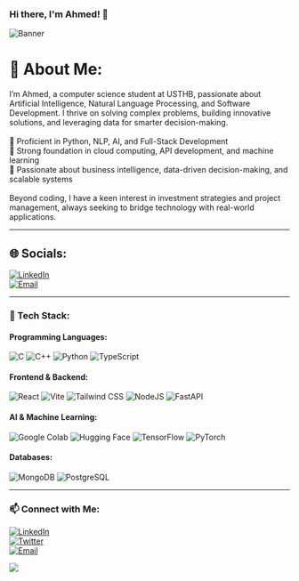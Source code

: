 ### Hi there, I'm Ahmed! 👋

![Banner](https://user-images.githubusercontent.com/your-username/banner.png)

# 💫 About Me:
I’m Ahmed, a computer science student at USTHB, passionate about Artificial Intelligence, Natural Language Processing, and Software Development. I thrive on solving complex problems, building innovative solutions, and leveraging data for smarter decision-making.<br><br>
🔹 Proficient in Python, NLP, AI, and Full-Stack Development<br>
🔹 Strong foundation in cloud computing, API development, and machine learning<br>
🔹 Passionate about business intelligence, data-driven decision-making, and scalable systems<br><br>
Beyond coding, I have a keen interest in investment strategies and project management, always seeking to bridge technology with real-world applications.

---

## 🌐 Socials:
[![LinkedIn](https://img.shields.io/badge/LinkedIn-%230077B5.svg?logo=linkedin&logoColor=white)](https://linkedin.com/in/ahmedkhemissa/)  
[![Email](https://img.shields.io/badge/Email-D14836?logo=gmail&logoColor=white)](mailto:khemissaahmed28@gmail.com)

---

### 🔧 Tech Stack:

#### Programming Languages:
![C](https://img.shields.io/badge/c-%2300599C.svg?style=for-the-badge&logo=c&logoColor=white) 
![C++](https://img.shields.io/badge/c++-%2300599C.svg?style=for-the-badge&logo=c%2B%2B&logoColor=white) 
![Python](https://img.shields.io/badge/python-3670A0?style=for-the-badge&logo=python&logoColor=ffdd54) 
![TypeScript](https://img.shields.io/badge/TypeScript-3178C6?style=for-the-badge&logo=typescript&logoColor=white) 

#### Frontend & Backend:
![React](https://img.shields.io/badge/React-61DAFB?style=for-the-badge&logo=react&logoColor=black) 
![Vite](https://img.shields.io/badge/Vite-646CFF?style=for-the-badge&logo=vite&logoColor=white) 
![Tailwind CSS](https://img.shields.io/badge/TailwindCSS-38B2AC?style=for-the-badge&logo=tailwind-css&logoColor=white) 
![NodeJS](https://img.shields.io/badge/node.js-6DA55F?style=for-the-badge&logo=node.js&logoColor=white) 
![FastAPI](https://img.shields.io/badge/FastAPI-005571?style=for-the-badge&logo=fastapi) 

#### AI & Machine Learning:
![Google Colab](https://img.shields.io/badge/GoogleColab-F9AB00?style=for-the-badge&logo=googlecolab&logoColor=black) 
![Hugging Face](https://img.shields.io/badge/HuggingFace-FFCC4D?style=for-the-badge&logo=huggingface&logoColor=black) 
![TensorFlow](https://img.shields.io/badge/TensorFlow-%23FF6F00.svg?style=for-the-badge&logo=TensorFlow&logoColor=white) 
![PyTorch](https://img.shields.io/badge/PyTorch-%23EE4C2C.svg?style=for-the-badge&logo=PyTorch&logoColor=white) 

#### Databases:
![MongoDB](https://img.shields.io/badge/MongoDB-%234ea94b.svg?style=for-the-badge&logo=mongodb&logoColor=white) 
![PostgreSQL](https://img.shields.io/badge/Postgres-%23316192.svg?style=for-the-badge&logo=postgresql&logoColor=white) 

---


### 📫 Connect with Me:
[![LinkedIn](https://img.shields.io/badge/LinkedIn-0A66C2?style=for-the-badge&logo=linkedin&logoColor=white)](https://linkedin.com/in/ahmedkhemissa)  
[![Twitter](https://img.shields.io/badge/Twitter-1DA1F2?style=for-the-badge&logo=twitter&logoColor=white)](https://twitter.com/your-twitter)  
[![Email](https://img.shields.io/badge/Email-D14836?style=for-the-badge&logo=gmail&logoColor=white)](mailto:khemissaahmed28@gmail.com)

[![](https://visitcount.itsvg.in/api?id=AhmedKhemissa&icon=0&color=0)](https://visitcount.itsvg.in)


